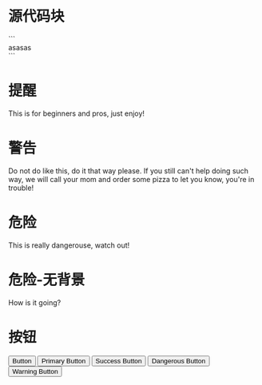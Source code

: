 <h1>源代码块</h1>
```
<div class="asas">asasas</div>
```
<h1>提醒</h1>
<p class="tip">
  This is for beginners and pros, just enjoy!
</p>
<h1>警告</h1>
<p class="warning">
  Do not do like this, do it that way please. If you still can't help doing such way, we will call your mom and order some pizza to let you know, you're in trouble!
</p>
<h1>危险</h1>
<p class="danger">
  This is really dangerouse, watch out!
</p>
<h1>危险-无背景</h1>
<p class="warning no-bg">
  How is it going?
</p>
<h1>按钮</h1>
<button class="docute-button">Button</button>
<button class="docute-button docute-button-primary">Primary Button</button>
<button class="docute-button docute-button-success">Success Button</button>
<button class="docute-button docute-button-danger">Dangerous Button</button>
<button class="docute-button docute-button-warning">Warning Button</button>
